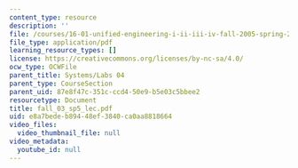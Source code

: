 ```yaml
---
content_type: resource
description: ''
file: /courses/16-01-unified-engineering-i-ii-iii-iv-fall-2005-spring-2006/e8a7bedeb89448ef3840ca0aa8818664_fall_03_sp5_lec.pdf
file_type: application/pdf
learning_resource_types: []
license: https://creativecommons.org/licenses/by-nc-sa/4.0/
ocw_type: OCWFile
parent_title: Systems/Labs 04
parent_type: CourseSection
parent_uid: 87e8f47c-351c-ccd4-50e9-b5e03c5bbee2
resourcetype: Document
title: fall_03_sp5_lec.pdf
uid: e8a7bede-b894-48ef-3840-ca0aa8818664
video_files:
  video_thumbnail_file: null
video_metadata:
  youtube_id: null
---
```


